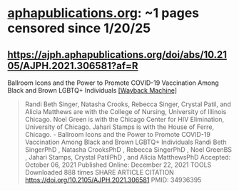 



# [aphapublications.org](aphapublications.org): ~1 pages censored since 1/20/25

## https://ajph.aphapublications.org/doi/abs/10.2105/AJPH.2021.306581?af=R


Ballroom Icons and the Power to Promote COVID-19 Vaccination Among Black and Brown LGBTQ+ Individuals [[Wayback Machine]](https://web.archive.org/web/20240000000000*/https://ajph.aphapublications.org/doi/abs/10.2105/AJPH.2021.306581?af=R)

> Randi Beth Singer, Natasha Crooks, Rebecca Singer, Crystal Patil, and Alicia Matthews are with the College of Nursing, University of Illinois Chicago. Noel Green is with the Chicago Center for HIV Elimination, University of Chicago. Jahari Stamps is with the House of Ferre, Chicago. - Ballroom Icons and the Power to Promote COVID-19 Vaccination Among Black and Brown LGBTQ+ Individuals Randi Beth SingerPhD , Natasha CrooksPhD , Rebecca SingerPhD , Noel GreenBS , Jahari Stamps, Crystal PatilPhD , and Alicia MatthewsPhD Accepted: October 06, 2021 Published Online: December 22, 2021 TOOLS Downloaded 888 times SHARE ARTICLE CITATION https://doi.org/10.2105/AJPH.2021.306581 PMID: 34936395